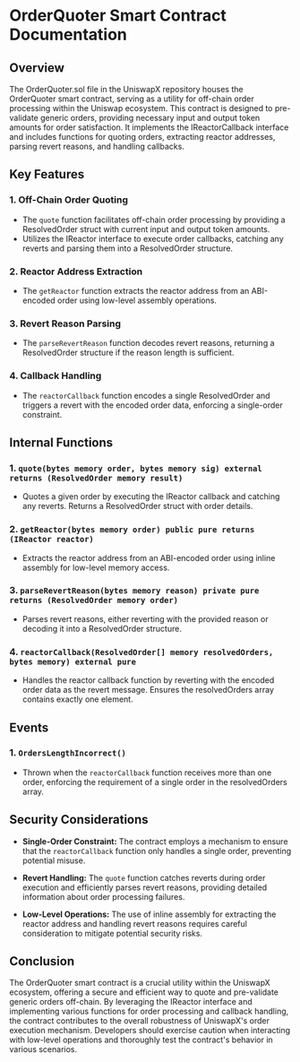 # OrderQuoter Smart Contract Documentation

## Overview

The OrderQuoter.sol file in the UniswapX repository houses the OrderQuoter smart contract, serving as a utility for off-chain order processing within the Uniswap ecosystem. This contract is designed to pre-validate generic orders, providing necessary input and output token amounts for order satisfaction. It implements the IReactorCallback interface and includes functions for quoting orders, extracting reactor addresses, parsing revert reasons, and handling callbacks.

## Key Features

### 1. Off-Chain Order Quoting
- The `quote` function facilitates off-chain order processing by providing a ResolvedOrder struct with current input and output token amounts.
- Utilizes the IReactor interface to execute order callbacks, catching any reverts and parsing them into a ResolvedOrder structure.

### 2. Reactor Address Extraction
- The `getReactor` function extracts the reactor address from an ABI-encoded order using low-level assembly operations.

### 3. Revert Reason Parsing
- The `parseRevertReason` function decodes revert reasons, returning a ResolvedOrder structure if the reason length is sufficient.

### 4. Callback Handling
- The `reactorCallback` function encodes a single ResolvedOrder and triggers a revert with the encoded order data, enforcing a single-order constraint.

## Internal Functions

### 1. `quote(bytes memory order, bytes memory sig) external returns (ResolvedOrder memory result)`
- Quotes a given order by executing the IReactor callback and catching any reverts. Returns a ResolvedOrder struct with order details.

### 2. `getReactor(bytes memory order) public pure returns (IReactor reactor)`
- Extracts the reactor address from an ABI-encoded order using inline assembly for low-level memory access.

### 3. `parseRevertReason(bytes memory reason) private pure returns (ResolvedOrder memory order)`
- Parses revert reasons, either reverting with the provided reason or decoding it into a ResolvedOrder structure.

### 4. `reactorCallback(ResolvedOrder[] memory resolvedOrders, bytes memory) external pure`
- Handles the reactor callback function by reverting with the encoded order data as the revert message. Ensures the resolvedOrders array contains exactly one element.

## Events

### 1. `OrdersLengthIncorrect()`
- Thrown when the `reactorCallback` function receives more than one order, enforcing the requirement of a single order in the resolvedOrders array.

## Security Considerations

- **Single-Order Constraint:** The contract employs a mechanism to ensure that the `reactorCallback` function only handles a single order, preventing potential misuse.

- **Revert Handling:** The `quote` function catches reverts during order execution and efficiently parses revert reasons, providing detailed information about order processing failures.

- **Low-Level Operations:** The use of inline assembly for extracting the reactor address and handling revert reasons requires careful consideration to mitigate potential security risks.

## Conclusion

The OrderQuoter smart contract is a crucial utility within the UniswapX ecosystem, offering a secure and efficient way to quote and pre-validate generic orders off-chain. By leveraging the IReactor interface and implementing various functions for order processing and callback handling, the contract contributes to the overall robustness of UniswapX's order execution mechanism. Developers should exercise caution when interacting with low-level operations and thoroughly test the contract's behavior in various scenarios.